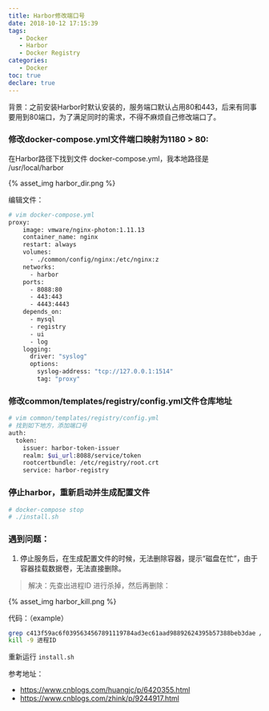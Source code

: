 ```yaml
---
title: Harbor修改端口号
date: 2018-10-12 17:15:39
tags:
   - Docker
   - Harbor
   - Docker Registry
categories:
   - Docker
toc: true
declare: true
---
```


背景：之前安装Harbor时默认安装的，服务端口默认占用80和443，后来有同事要用到80端口，为了满足同时的需求，不得不麻烦自己修改端口了。

### 修改docker-compose.yml文件端口映射为1180 > 80:

在Harbor路径下找到文件 docker-compose.yml，我本地路径是 /usr/local/harbor

{% asset_img harbor_dir.png  %}

编辑文件：
```bash
# vim docker-compose.yml
proxy:
    image: vmware/nginx-photon:1.11.13
    container_name: nginx
    restart: always
    volumes:
      - ./common/config/nginx:/etc/nginx:z
    networks:
      - harbor
    ports:
      - 8088:80
      - 443:443
      - 4443:4443
    depends_on:
      - mysql
      - registry
      - ui
      - log
    logging:
      driver: "syslog"
      options:
        syslog-address: "tcp://127.0.0.1:1514"
        tag: "proxy"
```
### 修改common/templates/registry/config.yml文件仓库地址
```bash
# vim common/templates/registry/config.yml
# 找到如下地方，添加端口号
auth:
  token:
    issuer: harbor-token-issuer
    realm: $ui_url:8088/service/token
    rootcertbundle: /etc/registry/root.crt
    service: harbor-registry
```

### 停止harbor，重新启动并生成配置文件
```bash
# docker-compose stop
# ./install.sh
```

### 遇到问题：
1. 停止服务后，在生成配置文件的时候，无法删除容器，提示“磁盘在忙”，由于容器挂载数据卷，无法直接删除。
>解决：先查出进程ID 进行杀掉，然后再删除：

{% asset_img harbor_kill.png %}

代码：（example）
```bash
grep c413f59ac6f0395634567891119784ad3ec61aad98892624395b57388beb3dae /proc/*/mountinfo
kill -9 进程ID
```

重新运行 `install.sh`

参考地址：

- https://www.cnblogs.com/huangjc/p/6420355.html
- https://www.cnblogs.com/zhink/p/9244917.html